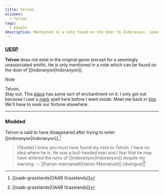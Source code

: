 ```yaml
---
title: Telvon
aliases:
  - Telvon
tags:
  - people
description: Mentioned in a note found on the door to Indoranyon, seemingly having escaped the stronghold.
---
```

### [UESP](https://en.uesp.net/wiki/Morrowind:Note_to_Telvon)
**Telvon** does not exist in the original game (except for a seemingly unassociated smith). He is only mentioned in a note which can be found on the door of [[indoranyon|Indoranyon]].

> [!Note]
> Telvon,  
> Stay out. This [place](https://en.uesp.net/wiki/Morrowind:Indoranyon "Morrowind:Indoranyon") has some sort of enchantment on it. I only got out because I cast a [mark](https://en.uesp.net/wiki/Morrowind:Mark "Morrowind:Mark") spell here before I went inside. Meet me back in [Vos](https://en.uesp.net/wiki/Morrowind:Vos "Morrowind:Vos"). We'll have to seek our fortune elsewhere.

***
### Modded
Telvon is said to have disappeared after trying to enter [[indoranyon|Indoranyon]].[^1]

>[!Quote]
>  I knew you must have found my note to Telvon. I have no idea where he is. He was a bull-headed man and I fear that he may have entered the ruins of [[indoranyon|Indoranyon]] despite my warning.
>  -- [[hairan-mannanalit|Hairan Mannanalit]] (dialogue)[^1]

[^1]: [[oaab-grazelands|OAAB Grazelands]]